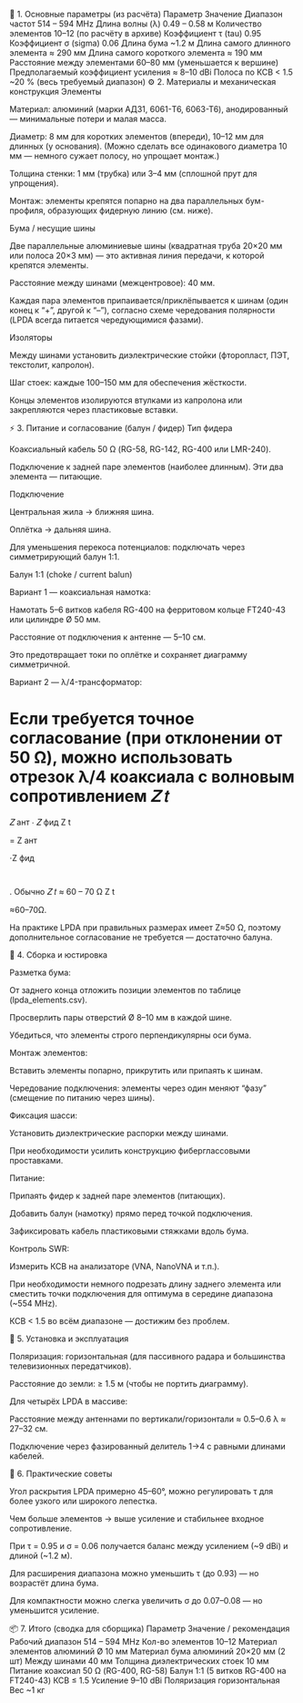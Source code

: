 🧮 1. Основные параметры (из расчёта)
Параметр	Значение
Диапазон частот	514 – 594 MHz
Длина волны (λ)	0.49 – 0.58 м
Количество элементов	10–12 (по расчёту в архиве)
Коэффициент τ (tau)	0.95
Коэффициент σ (sigma)	0.06
Длина бума	~1.2 м
Длина самого длинного элемента	≈ 290 мм
Длина самого короткого элемента	≈ 190 мм
Расстояние между элементами	60–80 мм (уменьшается к вершине)
Предполагаемый коэффициент усиления	≈ 8–10 dBi
Полоса по КСВ < 1.5	~20 % (весь требуемый диапазон)
⚙️ 2. Материалы и механическая конструкция
Элементы

Материал: алюминий (марки АД31, 6061-T6, 6063-T6), анодированный — минимальные потери и малая масса.

Диаметр: 8 мм для коротких элементов (впереди), 10–12 мм для длинных (у основания).
(Можно сделать все одинакового диаметра 10 мм — немного сужает полосу, но упрощает монтаж.)

Толщина стенки: 1 мм (трубка) или 3–4 мм (сплошной прут для упрощения).

Монтаж: элементы крепятся попарно на два параллельных бум-профиля, образующих фидерную линию (см. ниже).

Бума / несущие шины

Две параллельные алюминиевые шины (квадратная труба 20×20 мм или полоса 20×3 мм) — это активная линия передачи, к которой крепятся элементы.

Расстояние между шинами (межцентровое): 40 мм.

Каждая пара элементов припаивается/приклёпывается к шинам (один конец к “+”, другой к “–”), согласно схеме чередования полярности (LPDA всегда питается чередующимися фазами).

Изоляторы

Между шинами установить диэлектрические стойки (фторопласт, ПЭТ, текстолит, капролон).

Шаг стоек: каждые 100–150 мм для обеспечения жёсткости.

Концы элементов изолируются втулками из капролона или закрепляются через пластиковые вставки.

⚡ 3. Питание и согласование (балун / фидер)
Тип фидера

Коаксиальный кабель 50 Ω (RG-58, RG-142, RG-400 или LMR-240).

Подключение к задней паре элементов (наиболее длинным).
Эти два элемента — питающие.

Подключение

Центральная жила → ближняя шина.

Оплётка → дальняя шина.

Для уменьшения перекоса потенциалов: подключать через симметрирующий балун 1:1.

Балун 1:1 (choke / current balun)

Вариант 1 — коаксиальная намотка:

Намотать 5–6 витков кабеля RG-400 на ферритовом кольце FT240-43 или цилиндре Ø 50 мм.

Расстояние от подключения к антенне — 5–10 см.

Это предотвращает токи по оплётке и сохраняет диаграмму симметричной.

Вариант 2 — λ/4-трансформатор:

Если требуется точное согласование (при отклонении от 50 Ω), можно использовать отрезок λ/4 коаксиала с волновым сопротивлением 
𝑍
𝑡
=
𝑍
ант
⋅
𝑍
фид
Z
t
	​

=
Z
ант
	​

⋅Z
фид
	​

	​

.
Обычно 
𝑍
𝑡
≈
60
–
70
Ω
Z
t
	​

≈60–70Ω.

На практике LPDA при правильных размерах имеет Z≈50 Ω, поэтому дополнительное согласование не требуется — достаточно балуна.

🧩 4. Сборка и юстировка

Разметка бума:

От заднего конца отложить позиции элементов по таблице (lpda_elements.csv).

Просверлить пары отверстий Ø 8–10 мм в каждой шине.

Убедиться, что элементы строго перпендикулярны оси бума.

Монтаж элементов:

Вставить элементы попарно, прикрутить или припаять к шинам.

Чередование подключения: элементы через один меняют “фазу” (смещение по питанию через шины).

Фиксация шасси:

Установить диэлектрические распорки между шинами.

При необходимости усилить конструкцию фиберглассовыми проставками.

Питание:

Припаять фидер к задней паре элементов (питающих).

Добавить балун (намотку) прямо перед точкой подключения.

Зафиксировать кабель пластиковыми стяжками вдоль бума.

Контроль SWR:

Измерить КСВ на анализаторе (VNA, NanoVNA и т.п.).

При необходимости немного подрезать длину заднего элемента или сместить точки подключения для оптимума в середине диапазона (~554 MHz).

КСВ < 1.5 во всём диапазоне — достижим без проблем.

📡 5. Установка и эксплуатация

Поляризация: горизонтальная (для пассивного радара и большинства телевизионных передатчиков).

Расстояние до земли: ≥ 1.5 м (чтобы не портить диаграмму).

Для четырёх LPDA в массиве:

Расстояние между антеннами по вертикали/горизонтали ≈ 0.5–0.6 λ ≈ 27–32 см.

Подключение через фазированный делитель 1→4 с равными длинами кабелей.

🧠 6. Практические советы

Угол раскрытия LPDA примерно 45–60°, можно регулировать τ для более узкого или широкого лепестка.

Чем больше элементов → выше усиление и стабильнее входное сопротивление.

При τ = 0.95 и σ = 0.06 получается баланс между усилением (~9 dBi) и длиной (~1.2 м).

Для расширения диапазона можно уменьшить τ (до 0.93) — но возрастёт длина бума.

Для компактности можно слегка увеличить σ до 0.07–0.08 — но уменьшится усиление.

📦 7. Итого (сводка для сборщика)
Параметр	Значение / рекомендация
Рабочий диапазон	514 – 594 MHz
Кол-во элементов	10–12
Материал элементов	алюминий Ø 10 мм
Материал бума	алюминий 20×20 мм (2 шт)
Между шинами	40 мм
Толщина диэлектрических стоек	10 мм
Питание	коаксиал 50 Ω (RG-400, RG-58)
Балун	1:1 (5 витков RG-400 на FT240-43)
КСВ	≤ 1.5
Усиление	9–10 dBi
Поляризация	горизонтальная
Вес	~1 кг
